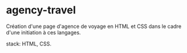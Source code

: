 # agency-travel

Création d'une page d'agence de voyage en HTML et CSS dans le cadre d'une initiation à ces langages. 

stack: HTML, CSS. 
